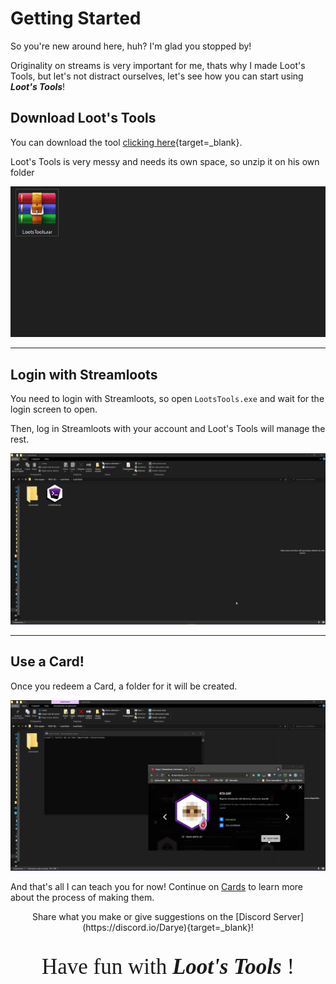 # Getting Started

So you're new around here, huh? I'm glad you stopped by!

Originality on streams is very important for me, thats why I made Loot's Tools, but let's not distract ourselves, let's see how you can start using ***Loot's Tools***!

## Download Loot's Tools

You can download the tool [clicking here](https://github.com/DaryeDev/LootsTools/releases/latest){target=_blank}.

Loot's Tools is very messy and needs its own space, so unzip it on his own folder

![Create a folder for Loot's Tools](img/CreateFolder.gif)

---

## Login with Streamloots

You need to login with Streamloots, so open ```LootsTools.exe``` and wait for the login screen to open.

Then, log in Streamloots with your account and Loot's Tools will manage the rest.

![Login with Streamloots](img/LoginStreamloots.gif)

---

## Use a Card!

Once you redeem a Card, a folder for it will be created.

![Use a Card](img/UseCard.gif)

And that's all I can teach you for now! Continue on [Cards](/LootsTools/cards) to learn more about the process of making them.

<center>Share what you make or give suggestions on the [Discord Server](https://discord.io/Darye){target=_blank}!
<br>

<p style="font-size:35px; font-family: 'Montserrat'">Have fun with <b><i>Loot's Tools</b></i> !</p></center>
